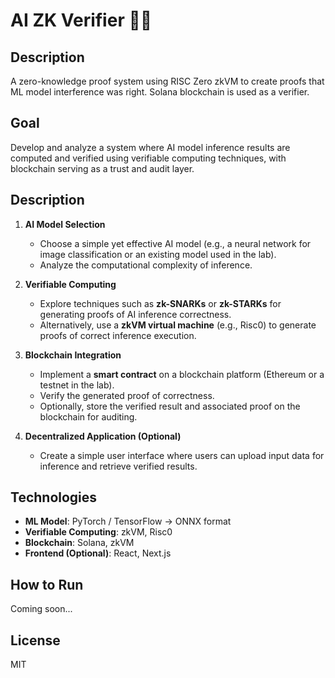 # AI ZK Verifier ⛓️‍💥

## Description  
A zero-knowledge proof system using RISC Zero zkVM to create proofs that ML model interference was right. Solana blockchain is used as a verifier.

## Goal  
Develop and analyze a system where AI model inference results are computed and verified using verifiable computing techniques, with blockchain serving as a trust and audit layer.  

## Description  

1. **AI Model Selection**  
   - Choose a simple yet effective AI model (e.g., a neural network for image classification or an existing model used in the lab).  
   - Analyze the computational complexity of inference.  

2. **Verifiable Computing**  
   - Explore techniques such as **zk-SNARKs** or **zk-STARKs** for generating proofs of AI inference correctness.  
   - Alternatively, use a **zkVM virtual machine** (e.g., Risc0) to generate proofs of correct inference execution.  

3. **Blockchain Integration**  
   - Implement a **smart contract** on a blockchain platform (Ethereum or a testnet in the lab).  
   - Verify the generated proof of correctness.  
   - Optionally, store the verified result and associated proof on the blockchain for auditing.  

4. **Decentralized Application (Optional)**  
   - Create a simple user interface where users can upload input data for inference and retrieve verified results.  

## Technologies  
- **ML Model**: PyTorch / TensorFlow -> ONNX format
- **Verifiable Computing**: zkVM, Risc0  
- **Blockchain**: Solana, zkVM  
- **Frontend (Optional)**: React, Next.js  

## How to Run  
Coming soon...  

## License  
MIT  
